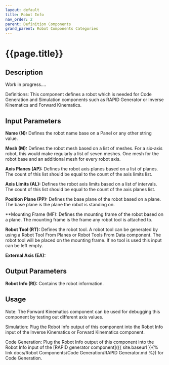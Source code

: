 ```yaml
---
layout: default
title: Robot Info
nav_order: 2
parent: Definition Components
grand_parent: Robot Components Categories
---
```


# **{{page.title}}**

## **Description**

Work in progress....

Definitions: This component defines a robot which is needed for Code Generation and Simulation components such as RAPID Generator or Inverse Kinematics and Forward Kinematics.

## **Input Parameters**

**Name (N):** Defines the robot name base on a Panel or any other string value.

**Mesh (M):** Defines the robot mesh based on a list of meshes. For a six-axis robot, this would make regularly a list of seven meshes. One mesh for the robot base and an additional mesh for every robot axis.

**Axis Planes (AP):** Defines the robot axis planes based on a list of planes. The count of this list should be equal to the count of the axis limits list.

**Axis Limits (AL):** Defines the robot axis limits based on a list of intervals. The count of this list should be equal to the count of the axis planes list.

**Position Plane (PP):** Defines the base plane of the robot based on a plane. The base plane is the plane the robot is standing on.

**Mounting Frame (MF): Defines the mounting frame of the robot based on a plane. The mounting frame is the frame any robot tool is attached to.

**Robot Tool (RT):** Defines the robot tool. A robot tool can be generated by using a Robot Tool From Planes or Robot Tools From Data component. The robot tool will be placed on the mounting frame. If no tool is used this input can be left empty.

**External Axis (EA):**

## **Output Parameters**

**Robot Info (RI):** Contains the robot information.

## **Usage**

Note: The Forward Kinematics component can be used for debugging this component by testing out different axis values.

Simulation: Plug the Robot Info output of this component into the Robot Info input of the Inverse Kinematics or Forward Kinematics component.

Code Generation: Plug the Robot Info output of this component into the Robot Info input of the [RAPID generator component]({{ site.baseurl }}{% link docs/Robot Components/Code Generation/RAPID Generator.md %}) for Code Generation.
